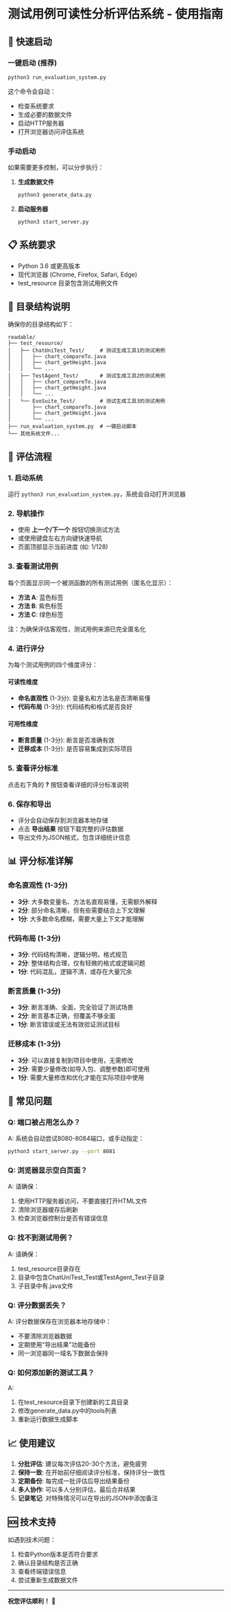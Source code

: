 # 测试用例可读性分析评估系统 - 使用指南

## 🚀 快速启动

### 一键启动 (推荐)
```bash
python3 run_evaluation_system.py
```

这个命令会自动：
- 检查系统要求
- 生成必要的数据文件  
- 启动HTTP服务器
- 打开浏览器访问评估系统

### 手动启动
如果需要更多控制，可以分步执行：

1. **生成数据文件**
   ```bash
   python3 generate_data.py
   ```

2. **启动服务器**
   ```bash
   python3 start_server.py
   ```

## 📋 系统要求

- Python 3.6 或更高版本
- 现代浏览器 (Chrome, Firefox, Safari, Edge)
- test_resource 目录包含测试用例文件

## 📁 目录结构说明

确保你的目录结构如下：
```
readable/
├── test_resource/
│   ├── ChatUniTest_Test/     # 测试生成工具1的测试用例
│   │   ├── chart_compareTo.java
│   │   ├── chart_getHeight.java
│   │   └── ...
│   ├── TestAgent_Test/       # 测试生成工具2的测试用例
│   │   ├── chart_compareTo.java
│   │   ├── chart_getHeight.java
│   │   └── ...
│   └── EvoSuite_Test/        # 测试生成工具3的测试用例
│       ├── chart_compareTo.java
│       ├── chart_getHeight.java
│       └── ...
├── run_evaluation_system.py  # 一键启动脚本
└── 其他系统文件...
```

## 🎯 评估流程

### 1. 启动系统
运行 `python3 run_evaluation_system.py`，系统会自动打开浏览器

### 2. 导航操作
- 使用 **上一个/下一个** 按钮切换测试方法
- 或使用键盘左右方向键快速导航
- 页面顶部显示当前进度 (如: 1/128)

### 3. 查看测试用例
每个页面显示同一个被测函数的所有测试用例（匿名化显示）：
- **方法 A**: 蓝色标签
- **方法 B**: 紫色标签
- **方法 C**: 绿色标签

注：为确保评估客观性，测试用例来源已完全匿名化

### 4. 进行评分
为每个测试用例的四个维度评分：

#### 可读性维度
- **命名直观性** (1-3分): 变量名和方法名是否清晰易懂
- **代码布局** (1-3分): 代码结构和格式是否良好

#### 可用性维度  
- **断言质量** (1-3分): 断言是否准确有效
- **迁移成本** (1-3分): 是否容易集成到实际项目

### 5. 查看评分标准
点击右下角的 **?** 按钮查看详细的评分标准说明

### 6. 保存和导出
- 评分会自动保存到浏览器本地存储
- 点击 **导出结果** 按钮下载完整的评估数据
- 导出文件为JSON格式，包含详细统计信息

## 📊 评分标准详解

### 命名直观性 (1-3分)
- **3分**: 大多数变量名、方法名直观易懂，无需额外解释
- **2分**: 部分命名清晰，但有些需要结合上下文理解  
- **1分**: 大多数命名模糊，需要大量上下文才能理解

### 代码布局 (1-3分)
- **3分**: 代码结构清晰，逻辑分明，格式规范
- **2分**: 整体结构合理，仅有轻微的格式或逻辑问题
- **1分**: 代码混乱，逻辑不清，或存在大量冗余

### 断言质量 (1-3分)
- **3分**: 断言准确、全面，完全验证了测试场景
- **2分**: 断言基本正确，但覆盖不够全面
- **1分**: 断言错误或无法有效验证测试目标

### 迁移成本 (1-3分)
- **3分**: 可以直接复制到项目中使用，无需修改
- **2分**: 需要少量修改(如导入包、调整参数)即可使用
- **1分**: 需要大量修改和优化才能在实际项目中使用

## 🔧 常见问题

### Q: 端口被占用怎么办？
A: 系统会自动尝试8080-8084端口，或手动指定：
```bash
python3 start_server.py --port 8081
```

### Q: 浏览器显示空白页面？
A: 请确保：
1. 使用HTTP服务器访问，不要直接打开HTML文件
2. 清除浏览器缓存后刷新
3. 检查浏览器控制台是否有错误信息

### Q: 找不到测试用例？
A: 请确保：
1. test_resource目录存在
2. 目录中包含ChatUniTest_Test或TestAgent_Test子目录
3. 子目录中有.java文件

### Q: 评分数据丢失？
A: 评分数据保存在浏览器本地存储中：
- 不要清除浏览器数据
- 定期使用"导出结果"功能备份
- 同一浏览器同一域名下数据会保持

### Q: 如何添加新的测试工具？
A: 
1. 在test_resource目录下创建新的工具目录
2. 修改generate_data.py中的tools列表
3. 重新运行数据生成脚本

## 📈 使用建议

1. **分批评估**: 建议每次评估20-30个方法，避免疲劳
2. **保持一致**: 在开始前仔细阅读评分标准，保持评分一致性
3. **定期备份**: 每完成一批评估后导出结果备份
4. **多人协作**: 可以多人分别评估，最后合并结果
5. **记录笔记**: 对特殊情况可以在导出的JSON中添加备注

## 🆘 技术支持

如遇到技术问题：
1. 检查Python版本是否符合要求
2. 确认目录结构是否正确
3. 查看终端错误信息
4. 尝试重新生成数据文件

---

**祝您评估顺利！** 🎉
